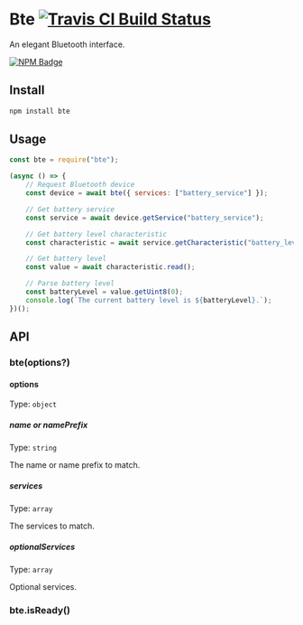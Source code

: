 # Bte [![Travis CI Build Status](https://img.shields.io/travis/com/Richienb/bte/master.svg?style=for-the-badge)](https://travis-ci.com/Richienb/bte)

An elegant Bluetooth interface.

[![NPM Badge](https://nodei.co/npm/bte.png)](https://npmjs.com/package/bte)

## Install

```sh
npm install bte
```

## Usage

```js
const bte = require("bte");

(async () => {
	// Request Bluetooth device
	const device = await bte({ services: ["battery_service"] });

	// Get battery service
	const service = await device.getService("battery_service");

	// Get battery level characteristic
	const characteristic = await service.getCharacteristic("battery_level");

	// Get battery level
	const value = await characteristic.read();

	// Parse battery level
	const batteryLevel = value.getUint8(0);
	console.log(`The current battery level is ${batteryLevel}.`);
})();
```

## API

### bte(options?)

#### options

Type: `object`

##### name or namePrefix

Type: `string`

The name or name prefix to match.

##### services

Type: `array`

The services to match.

##### optionalServices

Type: `array`

Optional services.

### bte.isReady()
